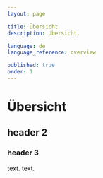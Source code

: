 ```yaml
---
layout: page

title: Übersicht
description: Übersicht.

language: de
language_reference: overview

published: true
order: 1
---
```


# Übersicht

## header 2

### header 3

text.
text.